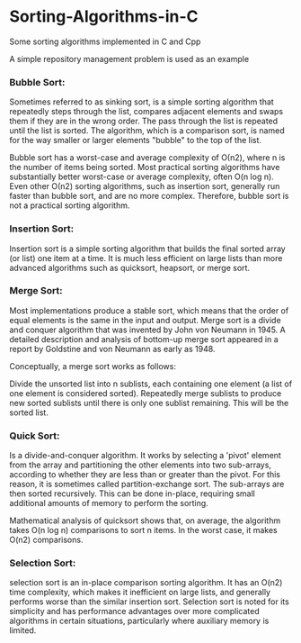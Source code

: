 # Sorting-Algorithms-in-C

Some sorting algorithms implemented in C and Cpp

A simple repository management problem is used as an example

### Bubble Sort:
Sometimes referred to as sinking sort, is a simple sorting algorithm that repeatedly steps through the list, compares adjacent elements and swaps them if they are in the wrong order. The pass through the list is repeated until the list is sorted. The algorithm, which is a comparison sort, is named for the way smaller or larger elements "bubble" to the top of the list.

Bubble sort has a worst-case and average complexity of О(n2), where n is the number of items being sorted. Most practical sorting algorithms have substantially better worst-case or average complexity, often O(n log n). Even other О(n2) sorting algorithms, such as insertion sort, generally run faster than bubble sort, and are no more complex. Therefore, bubble sort is not a practical sorting algorithm.

### Insertion Sort:
Insertion sort is a simple sorting algorithm that builds the final sorted array (or list) one item at a time. It is much less efficient on large lists than more advanced algorithms such as quicksort, heapsort, or merge sort. 

### Merge Sort:
Most implementations produce a stable sort, which means that the order of equal elements is the same in the input and output. Merge sort is a divide and conquer algorithm that was invented by John von Neumann in 1945. A detailed description and analysis of bottom-up merge sort appeared in a report by Goldstine and von Neumann as early as 1948.

Conceptually, a merge sort works as follows:

Divide the unsorted list into n sublists, each containing one element (a list of one element is considered sorted).
Repeatedly merge sublists to produce new sorted sublists until there is only one sublist remaining. This will be the sorted list.

### Quick Sort:
Is a divide-and-conquer algorithm. It works by selecting a 'pivot' element from the array and partitioning the other elements into two sub-arrays, according to whether they are less than or greater than the pivot. For this reason, it is sometimes called partition-exchange sort. The sub-arrays are then sorted recursively. This can be done in-place, requiring small additional amounts of memory to perform the sorting.

Mathematical analysis of quicksort shows that, on average, the algorithm takes O(n log n) comparisons to sort n items. In the worst case, it makes O(n2) comparisons.

### Selection Sort:
selection sort is an in-place comparison sorting algorithm. It has an O(n2) time complexity, which makes it inefficient on large lists, and generally performs worse than the similar insertion sort. Selection sort is noted for its simplicity and has performance advantages over more complicated algorithms in certain situations, particularly where auxiliary memory is limited.
